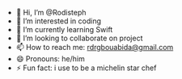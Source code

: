 - 👋 Hi, I’m @Rodisteph
- 👀 I’m interested in coding
- 🌱 I’m currently learning Swift
- 💞️ I’m looking to collaborate on project 
- 📫 How to reach me: rdrgbouabida@gmail.com
- 😄 Pronouns: he/him
- ⚡ Fun fact: i use to be a michelin star chef

<!---
Rodisteph/Rodisteph is a ✨ special ✨ repository because its `README.md` (this file) appears on your GitHub profile.
You can click the Preview link to take a look at your changes.
--->
